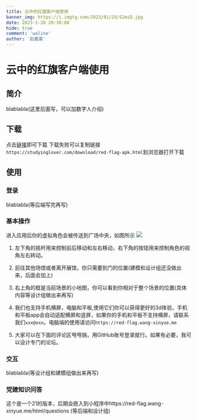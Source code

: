 ```yaml
---
title: 云中的红旗客户端使用
banner_img: https://i.imgtg.com/2023/01/29/S2miD.jpg
date: 2023-1-28 20:30:00
hide: true
comment: 'waline'
author: '赵嘉豪'
---
```

# 云中的红旗客户端使用
## 简介
blablabla(这里后面写，可以加数字人介绍)
## 下载
点击[链接](https://studyinglover.com/download/red-flag-apk.html)即可下载
下载失败可以复制链接`https://studyinglover.com/download/red-flag-apk.html`到浏览器打开下载
## 使用
### 登录
blablabla(等后端写完再写)
### 基本操作
进入应用后你的虚拟角色会被传送到广场中央，如图所示
![](https://i.imgtg.com/2023/01/29/S2y3I.jpg)
1. 左下角的摇杆用来控制前后移动和左右移动，右下角的按钮用来控制角色的视角左右转动。

2. 前往其他场馆或者离开展馆，你只需要到门的位置(建模和设计组还没做出来，后面会加上)

3. 右上角的框是当前场景的小地图，你可以看到你相对于整个场景的位置(具体内容等设计组做出来再写)

4. 我们也支持手机横屏，电脑和平板,使用它们你可以获得更好的3d体验，手机和平板app会自动适配横屏和竖屏，如果你的手机和平板不支持横屏，请联系我们`xxx@xxx`。电脑端的使用请访问`https://red-flag.wang-xinyue.me`

5. 大家可以在下面的评论区甩甩锅，用GitHub账号登录就行。如果有必要，我可以设计专门的论坛。

### 交互
blablabla(等设计组和建模组做出来再写)

### 党建知识问答
这个是一个21的版本，后期会嵌入到小程序中https://red-flag.wang-xinyue.me/html/questions (等后端和设计组)
